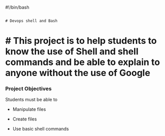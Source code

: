 #!/bin/bash                                                                                                                                                                                     

                                                                                                                                                                                                 # Devops shell and Bash                                                                                                                                                                        

 # # This project is to help students to  know the use of Shell and shell commands and be able to explain to anyone without the use of Google   

                                                

 ### Project  Objectives 

                                                                                                                                                                           

Students must be able to                                                                                                                                                                        

* Manipulate files                                                                                                                                                                              

* Create files                                                                                                                                                                                  

* Use basic shell commands 
